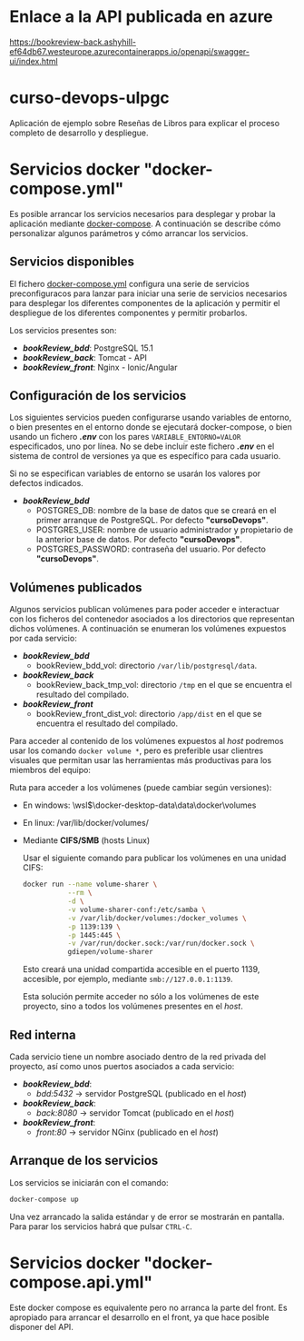 # Enlace a la API publicada en azure
https://bookreview-back.ashyhill-ef64db67.westeurope.azurecontainerapps.io/openapi/swagger-ui/index.html

# curso-devops-ulpgc

Aplicación de ejemplo sobre Reseñas de Libros para explicar el proceso completo de desarrollo y despliegue.

# Servicios docker "docker-compose.yml"
Es posible arrancar los servicios necesarios para desplegar y probar la aplicación mediante [docker-compose](https://docs.docker.com/compose/install/). 
A continuación se describe cómo personalizar algunos parámetros y cómo arrancar los servicios.

## Servicios disponibles
El fichero [docker-compose.yml](docker-compose.yml) configura una serie de servicios preconfiguracos para lanzar para iniciar una serie de servicios necesarios para desplegar los diferentes componentes de la aplicación y permitir el despliegue de los diferentes componentes y permitir probarlos.

Los servicios presentes son:
* ___bookReview_bdd___: PostgreSQL 15.1 
* ___bookReview_back___: Tomcat - API
* ___bookReview_front___: Nginx - Ionic/Angular

## Configuración de los servicios
Los siguientes servicios pueden configurarse usando variables de entorno, o bien presentes en el entorno donde se ejecutará docker-compose, o bien usando un fichero ___.env___ con los pares `VARIABLE_ENTORNO=VALOR` especificados, uno por línea. No se debe incluir este fichero ___.env___ en el sistema de control de versiones ya que es específico para cada usuario.

Si no se especifican variables de entorno se usarán los valores por defectos indicados.

* ___bookReview_bdd___
  * POSTGRES_DB: nombre de la base de datos que se creará en el primer arranque de PostgreSQL. Por defecto __"cursoDevops"__.
  * POSTGRES_USER: nombre de usuario administrador y  propietario de la anterior base de datos. Por defecto __"cursoDevops"__.
  * POSTGRES_PASSWORD: contraseña del usuario. Por defecto __"cursoDevops"__.
  
## Volúmenes publicados
Algunos servicios publican volúmenes para poder acceder e interactuar con los ficheros del contenedor asociados a los directorios que representan dichos volúmenes. A continuación se enumeran los volúmenes expuestos por cada servicio:

* ___bookReview_bdd___
  * bookReview_bdd_vol: directorio `/var/lib/postgresql/data`.
* ___bookReview_back___
  * bookReview_back_tmp_vol: directorio `/tmp` en el que se encuentra el resultado del compilado.
* ___bookReview_front___
  * bookReview_front_dist_vol: directorio `/app/dist` en el que se encuentra el resultado del compilado.
  
Para acceder al contenido de los volúmenes expuestos al _host_ podremos usar los comando `docker volume *`, pero es preferible usar clientres visuales que permitan usar las herramientas más productivas para los miembros del equipo:

Ruta para acceder a los volúmenes (puede cambiar según versiones):
* En windows: \\wsl$\docker-desktop-data\data\docker\volumes
* En linux: /var/lib/docker/volumes/
* Mediante **CIFS/SMB** (hosts Linux)

  Usar el siguiente comando para publicar los volúmenes en una unidad CIFS: 
  ```bash
  docker run --name volume-sharer \
             --rm \
             -d \
             -v volume-sharer-conf:/etc/samba \
             -v /var/lib/docker/volumes:/docker_volumes \
             -p 1139:139 \
             -p 1445:445 \
             -v /var/run/docker.sock:/var/run/docker.sock \
             gdiepen/volume-sharer

  ```
  Esto creará una unidad compartida accesible en el puerto 1139, accesible, por ejemplo, mediante `smb://127.0.0.1:1139`.
  
  Esta solución permite acceder no sólo a los volúmenes de este proyecto, sino a todos los volúmenes presentes
  en el _host_.

## Red interna
Cada servicio tiene un nombre asociado dentro de la red privada del proyecto, así como unos puertos asociados a cada servicio:
* ___bookReview_bdd___:  
  * _bdd:5432_ -> servidor PostgreSQL (publicado en el _host_)
* ___bookReview_back___:  
  * _back:8080_ -> servidor Tomcat (publicado en el _host_)
* ___bookReview_front___:  
  * _front:80_ -> servidor NGinx (publicado en el _host_)
  
## Arranque de los servicios
Los servicios se iniciarán con el comando:
```bash
docker-compose up
```

Una vez arrancado la salida estándar y de error se mostrarán en pantalla. Para parar los servicios habrá que pulsar `CTRL-C`.

# Servicios docker "docker-compose.api.yml"
Este docker compose es equivalente pero no arranca la parte del front. Es apropiado para arrancar el desarrollo en el front, ya que hace posible disponer del API.